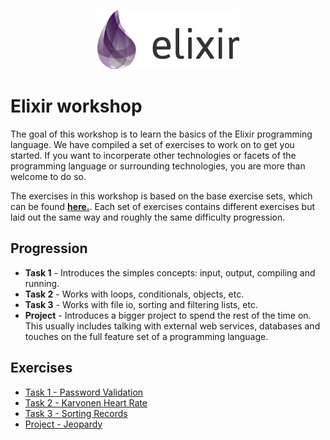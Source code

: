 
<p align="center">
  <img src="./img/elixir_logo.png">
</p>

# Elixir workshop

The goal of this workshop is to learn the basics of the Elixir programming language. We have compiled a set of exercises to work on to get you started. If you want to incorperate other technologies or facets of the programming language or surrounding technologies, you are more than welcome to do so. 

The exercises in this workshop is based on the base exercise sets, which can be found [**here.**](https://github.com/bergenpolyglotprogrammers/exercises). Each set of exercises contains different exercises but laid out the same way and roughly the same difficulty progression.

## Progression

- **Task 1** - Introduces the simples concepts: input, output, compiling and running.
- **Task 2** - Works with loops, conditionals, objects, etc.
- **Task 3** - Works with file io, sorting and filtering lists, etc.
- **Project** - Introduces a bigger project to spend the rest of the time on. This usually includes talking with external web services, databases and touches on the full feature set of a programming language.

## Exercises

- [Task 1 - Password Validation](./set1/README.md)
- [Task 2 - Karvonen Heart Rate](./set1/README.md)
- [Task 3 - Sorting Records](./set1/README.md)
- [Project - Jeopardy](./project.md)